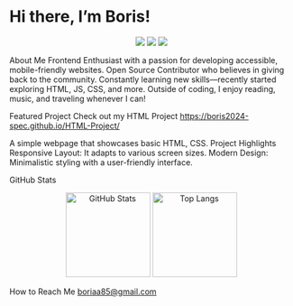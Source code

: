 <h1>Hi there, I’m Boris!</h1>

<p align="center"> <img src="https://img.shields.io/badge/HTML-F06529?style=for-the-badge&logo=html5&logoColor=white"/> <img src="https://img.shields.io/badge/CSS-2965F1?style=for-the-badge&logo=css3&logoColor=white"/> <img src="https://img.shields.io/badge/Javascript-F7DF1E?style=for-the-badge&logo=javascript&logoColor=black"/> </p>
<p 

  
  
About Me
Frontend Enthusiast with a passion for developing accessible, mobile-friendly websites.
Open Source Contributor who believes in giving back to the community.
Constantly learning new skills—recently started exploring HTML, JS, CSS, and more.
Outside of coding, I enjoy reading, music, and traveling whenever I can!

Featured Project
Check out my HTML Project https://boris2024-spec.github.io/HTML-Project/

A simple webpage that showcases basic HTML, CSS.
Project Highlights
Responsive Layout: It adapts to various screen sizes.
Modern Design: Minimalistic styling with a user-friendly interface.

GitHub Stats
<p align="center"> <img src="https://github-readme-stats.vercel.app/api?username=boris2024-spec&show_icons=true&theme=radical" alt="GitHub Stats" height="150"/> <img src="https://github-readme-stats.vercel.app/api/top-langs/?username=boris2024-spec&layout=compact&theme=radical" alt="Top Langs" height="150"/> </p>



How to Reach Me
boriaa85@gmail.com
